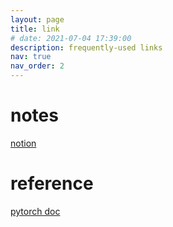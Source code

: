 ```yaml
---
layout: page
title: link
# date: 2021-07-04 17:39:00
description: frequently-used links
nav: true
nav_order: 2
---
```

# notes
[notion](https://wuyuheng.notion.site/HOME-37e7c781d91b4921a2cdac13f014c2a6)  

# reference
[pytorch doc](https://pytorch.org/docs/stable/index.html)